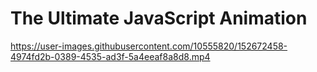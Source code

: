 # The Ultimate JavaScript Animation

https://user-images.githubusercontent.com/10555820/152672458-4974fd2b-0389-4535-ad3f-5a4eeaf8a8d8.mp4

